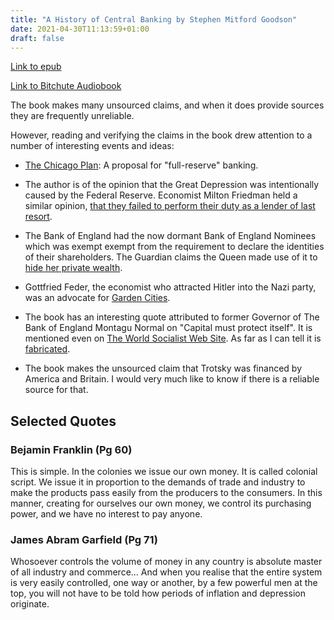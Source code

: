 ```yaml
---
title: "A History of Central Banking by Stephen Mitford Goodson"
date: 2021-04-30T11:13:59+01:00
draft: false
---
```


[Link to epub](/rdk_website/books/history_of_central_banking.epub)

[Link to Bitchute Audiobook](https://www.bitchute.com/video/oVkI4tZvHebE/)

The book makes many unsourced claims, and when it does provide sources they are frequently unreliable.

However, reading and verifying the claims in the book drew attention to a number of interesting events and ideas:

* [The Chicago Plan](https://en.wikipedia.org/wiki/Chicago_plan#A_Program_for_Monetary_Reform): A proposal for
"full-reserve" banking.
  
* The author is of the opinion that the Great Depression was intentionally caused by the Federal Reserve. Economist
Milton Friedman held a similar opinion,
  [that they failed to perform their duty as a lender of last resort](https://fee.org/articles/the-great-depression-according-to-milton-friedman/).
  
* The Bank of England had the now dormant Bank of England Nominees which was exempt exempt from the requirement
  to declare the identities of their shareholders. The Guardian claims the Queen made use of it to 
  [hide her private wealth](https://www.theguardian.com/uk-news/2021/feb/07/revealed-queen-lobbied-for-change-in-law-to-hide-her-private-wealth).
  
* Gottfried Feder, the economist who attracted Hitler into the Nazi party, was an advocate for 
[Garden Cities](https://en.wikipedia.org/wiki/Gottfried_Feder).
  
* The book has an interesting quote attributed to former Governor of The Bank of England Montagu Normal on "Capital 
must protect itself". It is mentioned even on [The World Socialist Web Site](https://www.wsws.org/en/articles/2012/05/corr-m15.html).
  As far as I can tell it is [fabricated](https://en.wikiquote.org/wiki/Talk:J._P._Morgan).
  
* The book makes the unsourced claim that Trotsky was financed by America and Britain. I would very much like to know
if there is a reliable source for that.

## Selected Quotes

### Bejamin Franklin (Pg 60)

This is simple. In the colonies we issue our own money. It is called colonial script. We issue it in proportion to the demands of trade and industry to make the products pass easily from the producers to the consumers. In this manner, creating for ourselves our own money, we control its purchasing power, and we have no interest to pay anyone.

### James Abram Garfield (Pg 71)

Whosoever controls the volume of money in any country is absolute master of all industry and commerce... And when you realise that the entire system is very easily controlled, one way or another, by a few powerful men at the top, you will not have to be told how periods of inflation and depression originate.
